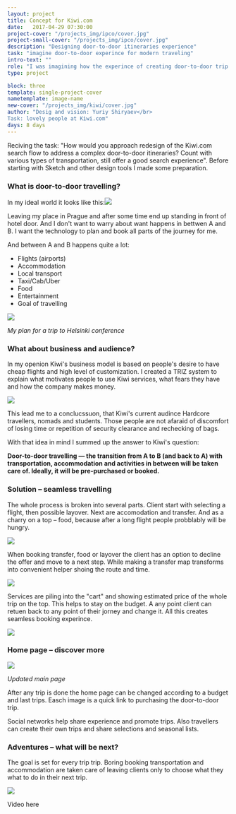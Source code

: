 ```yaml
---
layout: project
title: Concept for Kiwi.com 
date:   2017-04-29 07:30:00
project-cover: "/projects_img/ipco/cover.jpg"
project-small-cover: "/projects_img/ipco/cover.jpg"
description: "Designing door-to-door itineraries experience"
task: "imagine door-to-door experince for modern traveling"
intro-text: ""
role: "I was imagining how the experince of creating door-to-door trip may look like" 
type: project

block: three
template: single-project-cover
nametemplate: image-name
new-cover: "/projects_img/kiwi/cover.jpg"
author: "Desig and vision: Yuriy Shiryaev</br>
Task: lovely people at Kiwi.com"
days: 8 days
---
```


Reciving the task: "How would you approach redesign of the Kiwi.com search flow to address a complex door-to-door itineraries? Count with various types of transportation, still offer a good search experience". Before starting with Sketch and other design tools I made some preparation.

### What is door-to-door travelling?

In my ideal world it looks like this:<span class="p800">![](/projects_img/kiwi/doors.jpg)</span>

Leaving my place in Prague and after some time end up standing in front of hotel door. And I don't want to warry about want happens in bettwen A and B. I want the technology to plan and book all parts of the journey for me. 

And between A and B happens quite a lot:

- Flights (airports)
- Accommodation
- Local transport
- Taxi/Cab/Uber
- Food
- Entertainment
- Goal of travelling

*<span class="p500">![](/projects_img/kiwi/plan.jpg)</span>*

*My plan for a trip to Helsinki conference*

### What about business and audience?

In my openion Kiwi's business model is based on people's desire to have cheap flights and high level of customization. I created a TRIZ system to explain what motivates people to use Kiwi services, what fears they have and how the company makes money.

<span class="p800">![](/projects_img/kiwi/system.jpg)</span>

This lead me to a conclucssuon, that Kiwi's current audince Hardcore travellers, nomads and students. Those people are not afaraid of discomfort of losing time or repetition of security clearance and rechecking of bags.

With that idea in mind I summed up the answer to Kiwi's question:

**Door-to-door travelling — the transition from A to B (and back to A) with transportation, accommodation and activities in between will be taken care of. Ideally, it will be pre-purchased or booked.**

### Solution – seamless travelling

The whole process is broken into several parts. Client start with selecting a flight, then possible layover. Next are accomodation and transfer. And as a charry on a top – food, because after a long flight people probblably will be hungry.

<span class="p800 pshadow">![](/projects_img/kiwi/start.jpg)</span>

When booking transfer, food or layover the client has an option to decline the offer and move to a next step. While making a transfer map transforms into convenient helper shoing the route and time.

<span class="p800 pshadow">![](/projects_img/kiwi/transfer.jpg)</span>

Services are piling into the "cart" and showing estimated price of the whole trip on the top. This helps to stay on the budget. A any point client can retuen back to any point of their jorney and change it. All this creates seamless booking experince.

<span class="p800">![](/projects_img/kiwi/seamless.jpg)</span>

### Home page – discover more

<span class="p800 pshadow">![](/projects_img/kiwi/main.jpg)</span>

<span class="p-center">*Updated main page*</span>

After any trip is done the home page can be changed according to a budget and last trips. Easch image is a quick link to purchasing the door-to-door trip. 

Social networks help share experience and promote trips. Also travellers can create their own trips and share selections and seasonal lists.

### Adventures – what will be next?

The goal is set for every trip trip. Boring booking transportation and accommodation are taken care of leaving clients only to choose what they what to do in their next trip.

<span class="p800 pshadow">![](/projects_img/kiwi/airballon.jpg)</span>

Video here